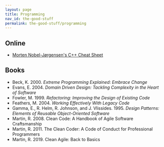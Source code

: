 ```yaml
---
layout: page
title: Programming
nav_id: the-good-stuff
permalink: the-good-stuff/programming
---
```


## Online

- [Morten Nobel-Jørgensen's C++ Cheat Sheet](https://github.com/mortennobel/cpp-cheatsheet)

## Books

- Beck, K. 2000. _Extreme Programming Explained: Embrace Change_
- Evans, E. 2004. _Domain Driven Design: Tackling Complexity in the Heart of
  Software_
- Fowler, M. 1999. _Refactoring: Improving the Design of Existing Code_
- Feathers, M. 2004. _Working Effectively With Legacy Code_
- Gamma, E., R. Helm, R. Johnson, and J. Vlissides. 1995. _Design Patterns:
  Elements of Reusable Object-Oriented Software_
- Martin, R. 2008. Clean Code: A Handbook of Agile Software Craftsmanship
- Martin, R. 2011. The Clean Coder: A Code of Conduct for Professional Programmers
- Martin, R. 2019. Clean Agile: Back to Basics
